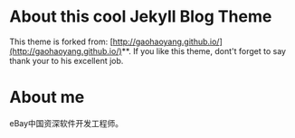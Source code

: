 # About this cool Jekyll Blog Theme

This theme is forked from: [http://gaohaoyang.github.io/](http://gaohaoyang.github.io/)**. If you like this theme, dont't forget to say thank your to his excellent job.

# About me

eBay中国资深软件开发工程师。


